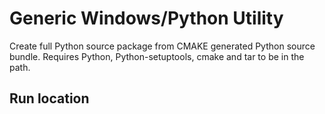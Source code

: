 # Generic Windows/Python Utility

Create full Python source package from CMAKE generated Python source bundle. Requires Python, Python-setuptools, cmake and tar to be in the path.

## Run location
<standalone>
